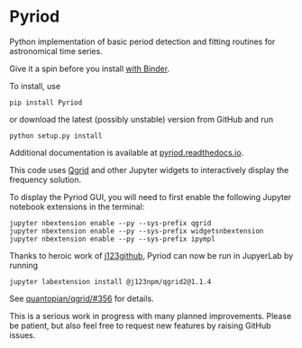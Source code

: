 # Pyriod

Python implementation of basic period detection and fitting routines for astronomical time series.

Give it a spin before you install [with Binder](https://mybinder.org/v2/gh/keatonb/Pyriod/HEAD?filepath=examples%2FTSC2_Demo.ipynb).

To install, use

```pip install Pyriod```

or download the latest (possibly unstable) version from GitHub and run

```python setup.py install```

Additional documentation is available at [pyriod.readthedocs.io](https://pyriod.readthedocs.io).

This code uses [Qgrid](https://github.com/quantopian/qgrid) and other Jupyter widgets to interactively display the frequency solution.  

To display the Pyriod GUI, you will need to first enable the following Jupyter notebook extensions in the terminal:
```
jupyter nbextension enable --py --sys-prefix qgrid
jupyter nbextension enable --py --sys-prefix widgetsnbextension
jupyter nbextension enable --py --sys-prefix ipympl
```

Thanks to heroic work of [j123github](https://github.com/j123github), Pyriod can now be run in JupyerLab by running
```
jupyter labextension install @j123npm/qgrid2@1.1.4
```
See [quantopian/qgrid/#356](https://github.com/quantopian/qgrid/pull/356) for details.

This is a serious work in progress with many planned improvements.  Please be patient, but also feel free to request new features by raising GitHub issues.
